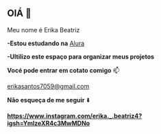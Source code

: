 ## OlÁ 👑

Meu nome é Erika Beatriz

**-Estou estudando na** [Alura](https://www.alura.com.br)

**-Ultilizo este espaço para organizar meus projetos**

**Vocé pode entrar em cotato comigo** 📫

erikasantos7059@gmail.com

**Não esqueça de me seguir** ⬇️

**https://www.instagram.com/erika._.beatriz4?igsh=YmlzeXR4c3MwMDNo**
